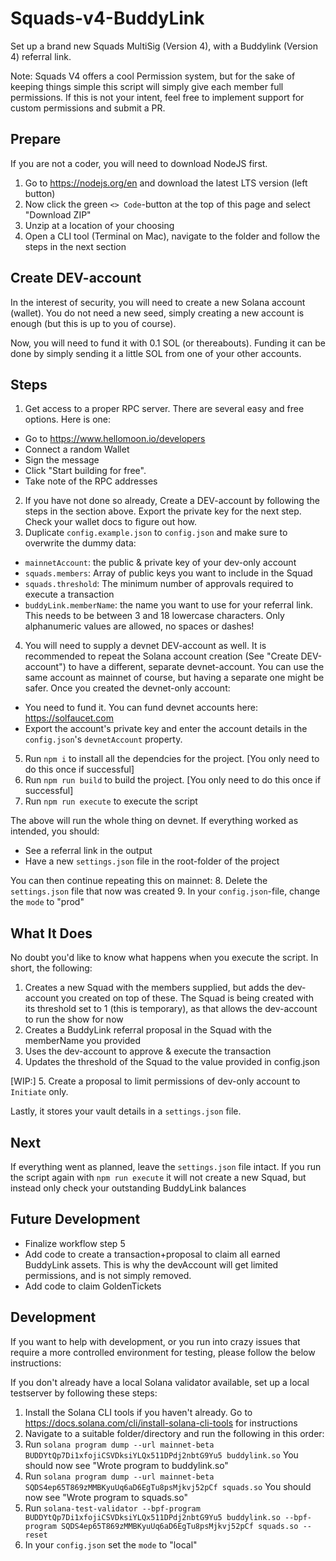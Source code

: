 # Squads-v4-BuddyLink

Set up a brand new Squads MultiSig (Version 4), with a Buddylink (Version 4) referral link.

Note: Squads V4 offers a cool Permission system, but for the sake of keeping things simple this script will simply give each member full permissions.
If this is not your intent, feel free to implement support for custom permissions and submit a PR.

## Prepare

If you are not a coder, you will need to download NodeJS first.

1. Go to https://nodejs.org/en and download the latest LTS version (left button)
2. Now click the green `<> Code`-button at the top of this page and select "Download ZIP"
3. Unzip at a location of your choosing
4. Open a CLI tool (Terminal on Mac), navigate to the folder and follow the steps in the next section

## Create DEV-account
In the interest of security, you will need to create a new Solana account (wallet). You do not need a new seed, simply creating a new account is enough (but this is up to you of course).

Now, you will need to fund it with 0.1 SOL (or thereabouts). Funding it can be done by simply sending it a little SOL from one of your other accounts.

## Steps

1. Get access to a proper RPC server. There are several easy and free options. Here is one:
 - Go to https://www.hellomoon.io/developers
 - Connect a random Wallet
 - Sign the message
 - Click "Start building for free".
 - Take note of the RPC addresses
2. If you have not done so already, Create a DEV-account by following the steps in the section above. Export the private key for the next step. Check your wallet docs to figure out how.
3. Duplicate `config.example.json` to `config.json` and make sure to overwrite the dummy data:
 - `mainnetAccount`: the public & private key of your dev-only account
 - `squads.members`: Array of public keys you want to include in the Squad
 - `squads.threshold`: The minimum number of approvals required to execute a transaction
 - `buddyLink.memberName`: the name you want to use for your referral link. This needs to be between 3 and 18 lowercase characters. Only alphanumeric values are allowed, no spaces or dashes!
4. You will need to supply a devnet DEV-account as well. It is recommended to repeat the Solana account creation (See "Create DEV-account") to have a different, separate devnet-account. You can use the same account as mainnet of course, but having a separate one might be safer. Once you created the devnet-only account:
 - You need to fund it. You can fund devnet accounts here: https://solfaucet.com
 - Export the account's private key and enter the account details in the `config.json`'s `devnetAccount` property.
5. Run `npm i` to install all the dependcies for the project. [You only need to do this once if successful]
6. Run `npm run build` to build the project. [You only need to do this once if successful]
7. Run `npm run execute` to execute the script
 
The above will run the whole thing on devnet. If everything worked as intended, you should:
- See a referral link in the output
- Have a new `settings.json` file in the root-folder of the project

You can then continue repeating this on mainnet:
8. Delete the `settings.json` file that now was created
9. In your `config.json`-file, change the `mode` to "prod"

## What It Does

No doubt you'd like to know what happens when you execute the script. In short, the following:

1. Creates a new Squad with the members supplied, but adds the dev-account you created on top of these. The Squad is being created with its threshold set to 1 (this is temporary), as that allows the dev-account to run the show for now
2. Creates a BuddyLink referral proposal in the Squad with the memberName you provided
3. Uses the dev-account to approve & execute the transaction
4. Updates the threshold of the Squad to the value provided in config.json

[WIP:]
5. Create a proposal to limit permissions of dev-only account to `Initiate` only.

Lastly, it stores your vault details in a `settings.json` file.

## Next

If everything went as planned, leave the `settings.json` file intact. If you run the script again with `npm run execute` it will not create a new Squad, but instead only check your outstanding BuddyLink balances

## Future Development

- Finalize workflow step 5
- Add code to create a transaction+proposal to claim all earned BuddyLink assets. This is why the devAccount will get limited permissions, and is not simply removed. 
- Add code to claim GoldenTickets

## Development

If you want to help with development, or you run into crazy issues that require a more controlled environment for testing, please follow the below instructions:

If you don't already have a local Solana validator available, set up a local testserver by following these steps:

1. Install the Solana CLI tools if you haven't already. Go to https://docs.solana.com/cli/install-solana-cli-tools for instructions
2. Navigate to a suitable folder/directory and run the following in this order:
3. Run `solana program dump --url mainnet-beta BUDDYtQp7Di1xfojiCSVDksiYLQx511DPdj2nbtG9Yu5 buddylink.so`
You should now see "Wrote program to buddylink.so"
4. Run `solana program dump --url mainnet-beta SQDS4ep65T869zMMBKyuUq6aD6EgTu8psMjkvj52pCf squads.so`
You should now see "Wrote program to squads.so"
5. Run `solana-test-validator --bpf-program BUDDYtQp7Di1xfojiCSVDksiYLQx511DPdj2nbtG9Yu5 buddylink.so --bpf-program SQDS4ep65T869zMMBKyuUq6aD6EgTu8psMjkvj52pCf squads.so --reset`
6. In your `config.json` set the `mode` to "local"

